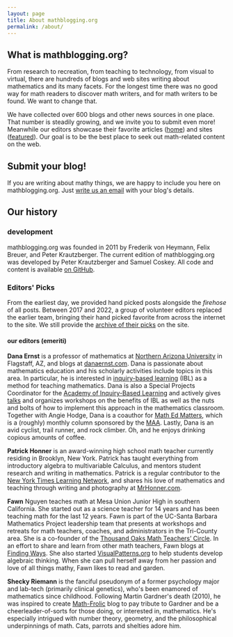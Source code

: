 ```yaml
---
layout: page
title: About mathblogging.org
permalink: /about/
---
```

## What is mathblogging.org?

From research to recreation, from teaching to technology, from visual to virtual, there are hundreds of blogs and web sites writing about mathematics and its many facets. For the longest time there was no good way for math readers to discover math writers, and for math writers to be found. We want to change that.

We have collected over 600 blogs and other news sources in one place. That number is steadily growing, and we invite you to submit even more! Meanwhile our editors showcase their favorite articles ([home](/)) and sites ([featured](/featured.html)). Our goal is to be the best place to seek out math-related content on the web.

## Submit your blog!

If you are writing about mathy things, we are happy to include you here on mathblogging.org. Just [write us an email](mailto:mathblogging.network@gmail.com) with your blog's details.

## Our history

### development

mathblogging.org was founded in 2011 by Frederik von Heymann, Felix Breuer, and Peter Krautzberger. The current edition of mathblogging.org was developed by Peter Krautzberger and Samuel Coskey. All code and content is available [on GitHub](https://github.com/mathblogging).

### Editors' Picks

From the earliest day, we provided hand picked posts alongside the *firehose* of all posts. Between 2017 and 2022, a group of volunteer editors replaced the earlier team, bringing their hand picked favorite from across the internet to the site. We still provide the [archive of their picks](./editorPicks.html) on the site.

#### our editors (emeriti)

**Dana Ernst** is a professor of mathematics at <a href="http://nau.edu">Northern Arizona University</a> in Flagstaff, AZ, and blogs at <a href="danaernst.com">danaernst.com</a>. Dana is passionate about mathematics education and his scholarly activities include topics in this area. In particular, he is interested in <a href="http://maamathedmatters.blogspot.com/2013/05/what-heck-is-ibl.html">inquiry-based learning</a> (IBL) as a method for teaching mathematics. Dana is also a Special Projects Coordinator for the <a href="http://www.inquirybasedlearning.org/">Academy of Inquiry-Based Learning</a> and actively gives <a href="http://danaernst.com/category/talks">talks</a> and organizes workshops on the benefits of IBL as well as the nuts and bolts of how to implement this approach in the mathematics classroom. Together with Angie Hodge, Dana is a coauthor for <a href="http://maamathedmatters.blogspot.com/">Math Ed Matters</a>, which is a (roughly) monthly column sponsored by the <a href="http://maa.org">MAA</a>. Lastly, Dana is an avid cyclist, trail runner, and rock climber. Oh, and he enjoys drinking copious amounts of coffee.

**Patrick Honner** is an award-winning high school math teacher currently residing in Brooklyn, New York.  Patrick has taught everything from introductory algebra to multivariable Calculus, and mentors student research and writing in mathematics.  Patrick is a regular contributor to the <a href="http://learning.blogs.nytimes.com/">New York Times Learning Network</a>, and shares his love of mathematics and teaching through writing and photography at <a href="http://www.MrHonner.com">MrHonner.com</a>.

**Fawn** Nguyen teaches math at Mesa Union Junior High in southern California. She started out as a science teacher for 14 years and has been teaching math for the last 12 years. Fawn is part of the UC-Santa Barbara Mathematics Project leadership team that presents at workshops and retreats for math teachers, coaches, and administrators in the Tri-County area. She is a co-founder of the [Thousand Oaks Math Teachers’ Circle](http://www.mathteacherscircleto.org/). In an effort to share and learn from other math teachers, Fawn blogs at [Finding Ways](http://fawnnguyen.com/). She also started [VisualPatterns.org](http://www.visualpatterns.org/) to help students develop algebraic thinking. When she can pull herself away from her passion and love of all things mathy, Fawn likes to read and garden.

**Shecky Riemann** is the fanciful pseudonym of a former psychology major and lab-tech (primarily clinical genetics), who's been enamored of mathematics since childhood. Following Martin Gardner's death (2010), he was inspired to create <a href="http://math-frolic.blogspot.com/">Math-Frolic</a> blog to pay tribute to Gardner and be a cheerleader-of-sorts for those doing, or interested in, mathematics. He's especially intrigued with number theory, geometry, and the philosophical underpinnings of math. Cats, parrots and shelties adore him.

